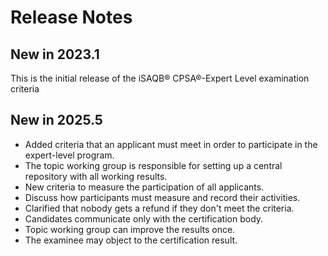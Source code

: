 # Release Notes
## New in 2023.1
This is the initial release of the iSAQB® CPSA®-Expert Level examination criteria

## New in 2025.5
* Added criteria that an applicant must meet in order to participate in the expert-level program.
* The topic working group is responsible for setting up a central repository with all working results.
* New criteria to measure the participation of all applicants.
* Discuss how participants must measure and record their activities.
* Clarified that nobody gets a refund if they don't meet the criteria.
* Candidates communicate only with the certification body.
* Topic working group can improve the results once.
* The examinee may object to the certification result.


